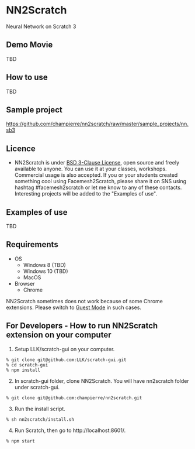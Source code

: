 # NN2Scratch

Neural Network on Scratch 3

## Demo Movie

TBD

## How to use

TBD

## Sample project

https://github.com/champierre/nn2scratch/raw/master/sample_projects/nn.sb3

## Licence

- NN2Scratch is under [BSD 3-Clause License](./LICENSE.md), open source and freely available to anyone. You can use it at your classes, workshops. Commercial usage is also accepted. If you or your students created something cool using Facemesh2Scratch, please share it on SNS using hashtag #facemesh2scratch or let me know to any of these contacts. Interesting projects will be added to the "Examples of use".

## Examples of use

TBD

## Requirements

- OS
  - Windows 8 (TBD)
  - Windows 10 (TBD)
  - MacOS
- Browser
  - Chrome

NN2Scratch sometimes does not work because of some Chrome extensions. Please switch to [Guest Mode](https://support.google.com/chrome/answer/6130773) in such cases.

## For Developers - How to run NN2Scratch extension on your computer

1. Setup LLK/scratch-gui on your computer.

  ```
  % git clone git@github.com:LLK/scratch-gui.git
  % cd scratch-gui
  % npm install
  ```

2. In scratch-gui folder, clone NN2Scratch. You will have nn2scratch folder under scratch-gui.

  ```
  % git clone git@github.com:champierre/nn2scratch.git
  ```

3. Run the install script.

  ```
  % sh nn2scratch/install.sh
  ```

4. Run Scratch, then go to http://localhost:8601/.

  ```
  % npm start
  ```
